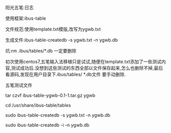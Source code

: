 阳光五笔:日志

使用框架:ibus-table

文件规范:使用template.txt模版,改写为ygwb.txt

生成文件:ibus-table-createdb -s ygwb.txt -n ygwb.db

坑:rm .ibus/tables/*.db 一定要删除

初次使用centos7,五笔输入法移植只是试试,随便在template.txt添加了一些测试内容,测试成功后.没想到这些测试的东西全部以文件保存起来,怎么也删除不掉,最后看源码,发现在用户目录下.ibus/tables/ *.db文件 要手动删除.

五笔测试文件

tar czvf ibus-table-ygwb-0.1-1.tar.gz ygwb

cd /usr/share/ibus-table/tables

sudo ibus-table-createdb -s ygwb.txt -n ygwb.db

sudo ibus-table-createdb -i -n ygwb.db
